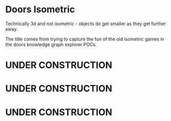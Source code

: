 Doors Isometric
================

Technically 3d and not isometric - objects do get smaller as they get further
away.

The title comes from trying to capture the fun of the old isometric games in the
doors knowledge graph explorer POCs.

UNDER CONSTRUCTION
=============
UNDER CONSTRUCTION
=============
UNDER CONSTRUCTION
=============
